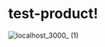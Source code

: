# test-product!

![localhost_3000_ (1)](https://github.com/klernkamel/test-product/assets/100232565/a97f30b7-3126-477b-953b-e9b4cfac4a68)
